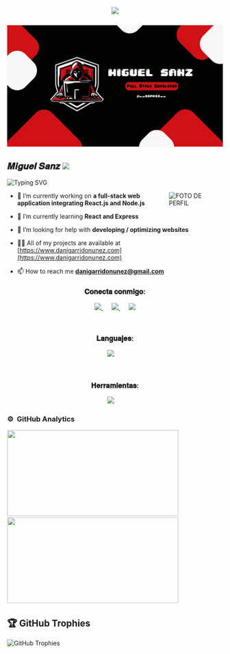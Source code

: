 <div align="center">
<h1 align="center">
    <img src="https://readme-typing-svg.herokuapp.com/?font=Press+Start+2P&size=30&color=E70000&center=true&vCenter=true&width=500&height=70&duration=5000&lines=Soy+Miguel+Sanz;+Hola!👋🏻;" />
</h1>
</div>

![Texto alternativo](./assets/Banner.jpg)

<h2>
    𝑴𝒊𝒈𝒖𝒆𝒍 𝑺𝒂𝒏𝒛
  </a>
  <img src="https://media.giphy.com/media/hvRJCLFzcasrR4ia7z/giphy.gif" width="28">
</h2>


![Typing SVG](https://readme-typing-svg.demolab.com/?font=Press+Start+2P&size=13&pause=1000&color=ED0000&random=false&width=435&lines=Bienvenido+a+mi+repositorio;Si%C3%A9ntete+libre+de+explorarlo;Gracias+por+tu+apoyo++%F0%9F%A6%89+)



<img align="right" src="assets/perfil.png" alt="FOTO DE PERFIL" style="width:25%;" /> 

- 🔭 I’m currently working on **a full-stack web application integrating React.js and Node.js**

- 🌱 I’m currently learning **React and Express**

- 🤝 I’m looking for help with **developing / optimizing websites**

- 👨‍💻 All of my projects are available at [https://www.danigarridonunez.com](https://www.danigarridonunez.com)

- 📫 How to reach me **danigarridonunez@gmail.com**




<h3 align="center">𝐂𝐨𝐧𝐞𝐜𝐭𝐚 𝐜𝐨𝐧𝐦𝐢𝐠𝐨:</h3>
<p align="center">
  <a href="enlace_discord" style="margin-right: 20px;">
    <img src="https://skillicons.dev/icons?i=discord" />
  </a>
  <a href="https://www.instagram.com/__ssanzz__/" style="margin-right: 20px;">
    <img src="https://skillicons.dev/icons?i=instagram" />
  </a>
  <a href="https://www.linkedin.com/in/miguel-sanz-56a402273/">
    <img src="https://skillicons.dev/icons?i=linkedin" />
  </a>
</p>

<br>

<h3 align="center">𝐋𝐚𝐧𝐠𝐮𝐚𝐣𝐞𝐬:</h3>
<p align="center">
  <a href="https://skillicons.dev" style="margin-right: 20px;">
    <img src="https://skillicons.dev/icons?i=java,php,css,html,js,nodejs,mysql&perline=12" />
  </a>
</p>

<br>

<h3 align="center">𝐇𝐞𝐫𝐫𝐚𝐦𝐢𝐞𝐧𝐭𝐚𝐬:</h3>
<p align="center">
  <a href="https://skillicons.dev" style="margin-right: 20px;">
    <img src="https://skillicons.dev/icons?i=git,github,docker,eclipse,vscode,au,ps,linux,ai&perline=8" />
  </a>
</p>



### ⚙️ &nbsp;GitHub Analytics

<div align="left">
<a href="https://github.com/Miguel-Sanz">
    <img height="200px" width="400px" src="https://github-readme-stats-eight-theta.vercel.app/api?username=Miguel-Sanz&show_icons=true&theme=algolia&include_all_commits=true&count_private=true"/>
    <img height="200px" width="400px" src="https://github-readme-stats-eight-theta.vercel.app/api/top-langs/?username=Miguel-Sanz&layout=compact&langs_count=8&theme=algolia"/>
</a>
</div>

## 🏆 GitHub Trophies
![GitHub Trophies](https://github-profile-trophy.vercel.app/?username=Miguel-Sanz&no-frame=false&no-bg=false&margin-w=4)


